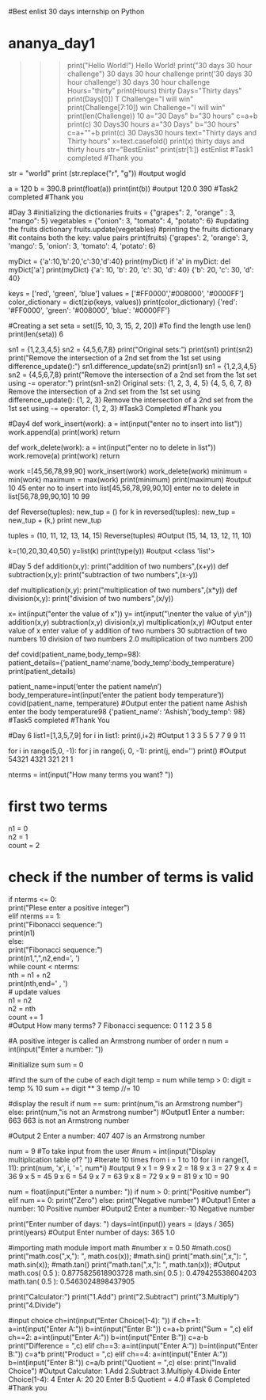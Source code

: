 #Best enlist 30 days internship on Python
# ananya_day1
>>>print("Hello World!")
Hello World!
>>>print("30 days 30 hour challenge")
30 days 30 hour challenge
>>> print('30 days 30 hour challenge')
30 days 30 hour challenge
>>>Hours="thirty"
>>> print(Hours)
thirty
>>>Days="Thirty days"
>>> print(Days[0])
T
>>> Challenge="I will win"
>>> print(Challenge[7:10])
win
>>> Challenge="I will win"
>>> print(len(Challenge))
10
>>> a="30 Days"
>>> b="30 hours"
>>> c=a+b
>>> print(c)
30 Days30 hours
>>> a="30 Days"
>>> b="30 hours"
>>> c=a+""+b
>>> print(c)
30 Days30 hours
>>> text="Thirty days and Thirty hours"
>>> x=text.casefold()
>>> print(x)
thirty days and thirty hours
>>> str="BestEnlist"
>>> print(str[1:])
estEnlist
#Task1 completed
#Thank you


str = "world"
print (str.replace("r", "g"))
#output
wogld

a = 120
b = 390.8
print(float(a))
print(int(b))
#output
120.0
390
#Task2 completed
#Thank you

#Day 3
#initializing the dictionaries
fruits = {"grapes": 2, "orange" : 3, "mango": 5}
vegetables = {"onion": 3, "tomato": 4, "potato": 6}
#updating the fruits dictionary
fruits.update(vegetables)
#printing the fruits dictionary
#it contains both the key: value pairs
print(fruits)
{'grapes': 2, 'orange': 3, 'mango': 5, 'onion': 3, 'tomato': 4, 'potato': 6}


myDict = {'a':10,'b':20,'c':30,'d':40}
print(myDict)
if 'a' in myDict: 
    del myDict['a']
print(myDict)
{'a': 10, 'b': 20, 'c': 30, 'd': 40}
{'b': 20, 'c': 30, 'd': 40}

keys = ['red', 'green', 'blue']
values = ['#FF0000','#008000', '#0000FF']
color_dictionary = dict(zip(keys, values))
print(color_dictionary)
{'red': '#FF0000', 'green': '#008000', 'blue': '#0000FF'}

#Creating a set
seta = set([5, 10, 3, 15, 2, 20])
#To find the length use len()
print(len(seta))
6

sn1 = {1,2,3,4,5}
sn2 = {4,5,6,7,8}
print("Original sets:")
print(sn1)
print(sn2)
print("Remove the intersection of a 2nd set from the 1st set using difference_update():")
sn1.difference_update(sn2)
print(sn1)
sn1 = {1,2,3,4,5}
sn2 = {4,5,6,7,8}
print("Remove the intersection of a 2nd set from the 1st set using -= operator:")
print(sn1-sn2)
Original sets:
{1, 2, 3, 4, 5}
{4, 5, 6, 7, 8}
Remove the intersection of a 2nd set from the 1st set using difference_update():
{1, 2, 3}
Remove the intersection of a 2nd set from the 1st set using -= operator:
{1, 2, 3}
#Task3 Completed
#Thank you

#Day4
def work_insert(work):
    a = int(input("enter no to insert into list"))
    work.append(a)
    print(work)
    return


def work_delete(work):
    a = int(input("enter no to delete in list"))
    work.remove(a)
    print(work)
    return

work =[45,56,78,99,90]
work_insert(work)
work_delete(work)
minimum = min(work)
maximum = max(work)
print(minimum)
print(maximum)
#output 
10
45
enter no to insert into list[45,56,78,99,90,10]
enter no to delete in list[56,78,99,90,10]
10
99

def Reverse(tuples): 
    new_tup = () 
   for k in reversed(tuples): 
        new_tup = new_tup + (k,) 
   print new_tup

tuples = (10, 11, 12, 13, 14, 15) 
Reverse(tuples) 
#Output
(15, 14, 13, 12, 11, 10)

k=(10,20,30,40,50)
y=list(k)
print(type(y))
#output
<class 'list'>
 
#Day 5
def addition(x,y):
    print("addition of two numbers",(x+y))
def subtraction(x,y):
    print("subtraction of two numbers",(x-y))

def multiplication(x,y):
    print("multiplication of two numbers",(x*y))
def division(x,y):
    print("division of two numbers",(x/y))

x= int(input("enter the value of x"))
y= int(input("\nenter the value of y\n"))
addition(x,y)
subtraction(x,y)
division(x,y)
multiplication(x,y)
#Output 
enter value of x
enter value of y
addition of two numbers 30
subtraction of two numbers 10
division of two numbers 2.0
multiplication of two numbers 200


def covid(patient_name,body_temp=98):    
    patient_details={‘patient_name’:name,’body_temp’:body_temperature}
    print(patient_details)
    
patient_name=input(‘enter the patient name\n’)
body_temperature=int(input(‘enter the patient body temperature’))
covid(patient_name, temperature)
#Output
enter the patient name 
Ashish
enter the body temperature98
{'patient_name': 'Ashish','body_temp': 98}
#Task5 completed
#Thank You

#Day 6
list1=[1,3,5,7,9]
for i in list1:
    print(i,i+2)
#Output
1 3
3 5
5 7
7 9
9 11

for i in range(5,0, -1): 
	for j in range(i, 0, -1): 
		print(j, end='') 
	print() 
#Output
54321
4321
321
21
1

nterms = int(input("How many terms you want? "))  
# first two terms  
n1 = 0  
n2 = 1  
count = 2  
# check if the number of terms is valid  
if nterms <= 0:  
   print("Plese enter a positive integer")  
elif nterms == 1:  
   print("Fibonacci sequence:")  
   print(n1)  
else:  
   print("Fibonacci sequence:")  
   print(n1,",",n2,end=', ')  
   while count < nterms:  
       nth = n1 + n2  
       print(nth,end=' , ')  
       # update values  
       n1 = n2  
       n2 = nth  
       count += 1  
#Output
How many terms? 7
Fibonacci sequence:
0
1
1
2
3
5
8

#A positive integer is called an Armstrong number of order n 
num = int(input("Enter a number: "))

#initialize sum
sum = 0

#find the sum of the cube of each digit
temp = num
while temp > 0:
   digit = temp % 10
   sum += digit ** 3
   temp //= 10

#display the result
if num == sum:
   print(num,"is an Armstrong number")
else:
   print(num,"is not an Armstrong number")
#Output1
Enter a number: 663
663 is not an Armstrong number

#Output 2
Enter a number: 407
407 is an Armstrong number

num = 9
#To take input from the user
#num = int(input("Display multiplication table of? "))
#Iterate 10 times from i = 1 to 10
for i in range(1, 11):
   print(num, 'x', i, '=', num*i)
#output
9 x 1 = 9
9 x 2 = 18
9 x 3 = 27
9 x 4 = 36
9 x 5 = 45
9 x 6 = 54
9 x 7 = 63
9 x 8 = 72
9 x 9 = 81
9 x 10 = 90

num = float(input("Enter a number: "))
if num > 0:
   print("Positive number")
elif num == 0:
   print("Zero")
else:
   print("Negative number")
#Output1
Enter a number: 10
Positive number
#Output2
Enter a number:-10
Negative number

print("Enter number of days: ")
days=int(input())
years = (days / 365)
print(years)
#Output
Enter number of days: 
365
1.0

#importing math module
import math
#number 
x = 0.50
#math.cos()
print("math.cos(",x,"): ", math.cos(x));
#math.sin()
print("math.sin(",x,"): ", math.sin(x));
#math.tan()
print("math.tan(",x,"): ", math.tan(x));
#Output
math.cos( 0.5 ):  0.8775825618903728
math.sin( 0.5 ):  0.479425538604203
math.tan( 0.5 ):  0.5463024898437905

print("Calculator:")
print("1.Add")
print("2.Subtract")
print("3.Multiply")
print("4.Divide")

#input choice
ch=int(input("Enter Choice(1-4): "))
if ch==1:
    a=int(input("Enter A:"))
    b=int(input("Enter B:"))
    c=a+b
    print("Sum = ",c)
elif ch==2:
    a=int(input("Enter A:"))
    b=int(input("Enter B:"))
    c=a-b
    print("Difference = ",c)
elif  ch==3:
    a=int(input("Enter A:"))
    b=int(input("Enter B:"))
    c=a*b
    print("Product = ",c)
elif ch==4:
    a=int(input("Enter A:"))
    b=int(input("Enter B:"))
    c=a/b
    print("Quotient = ",c)
else:
    print("Invalid Choice")
#Output
Calculator:
1.Add
2.Subtract
3.Multiply
4.Divide
Enter Choice(1-4): 4
Enter A: 20
20
Enter B:5
Quotient =  4.0
#Task 6 Completed
#Thank you
